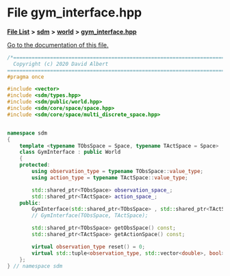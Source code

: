 
# File gym\_interface.hpp

[**File List**](files.md) **>** [**sdm**](dir_ae1b8d8c3d2627954ba53c22978558f0.md) **>** [**world**](dir_414fa79a2aeb4aba632c04a0d3a53fff.md) **>** [**gym\_interface.hpp**](gym__interface_8hpp.md)

[Go to the documentation of this file.](gym__interface_8hpp.md) 


````cpp
/*=============================================================================
  Copyright (c) 2020 David Albert
==============================================================================*/
#pragma once

#include <vector>
#include <sdm/types.hpp>
#include <sdm/public/world.hpp>
#include <sdm/core/space/space.hpp>
#include <sdm/core/space/multi_discrete_space.hpp>


namespace sdm
{
    template <typename TObsSpace = Space, typename TActSpace = Space>
    class GymInterface : public World
    {
    protected:
        using observation_type = typename TObsSpace::value_type;
        using action_type = typename TActSpace::value_type;

        std::shared_ptr<TObsSpace> observation_space_;
        std::shared_ptr<TActSpace> action_space_;
    public:
        GymInterface(std::shared_ptr<TObsSpace> , std::shared_ptr<TActSpace> );
        // GymInterface(TObsSpace, TActSpace);

        std::shared_ptr<TObsSpace> getObsSpace() const;
        std::shared_ptr<TActSpace> getActionSpace() const;

        virtual observation_type reset() = 0;
        virtual std::tuple<observation_type, std::vector<double>, bool> step(action_type a) = 0; // std::tuple<Observation, Reward, bool, map>
    };
} // namespace sdm
````

